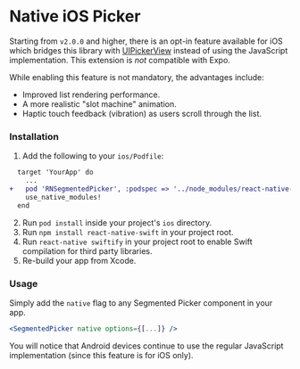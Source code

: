 # Native iOS Picker

Starting from `v2.0.0` and higher, there is an opt-in feature available for iOS which bridges this library with [UIPickerView](https://developer.apple.com/documentation/uikit/uipickerview) instead of using the JavaScript implementation. This extension is _not_ compatible with Expo.

While enabling this feature is not mandatory, the advantages include:

- Improved list rendering performance.
- A more realistic "slot machine" animation.
- Haptic touch feedback (vibration) as users scroll through the list.

### Installation

1. Add the following to your `ios/Podfile`:

```diff
  target 'YourApp' do
    ...
+   pod 'RNSegmentedPicker', :podspec => '../node_modules/react-native-segmented-picker/RNSegmentedPicker.podspec'
    use_native_modules!
  end
```

2. Run `pod install` inside your project's `ios` directory.
3. Run `npm install react-native-swift` in your project root.
4. Run `react-native swiftify` in your project root to enable Swift compilation for third party libraries.
5. Re-build your app from Xcode.

### Usage

Simply add the `native` flag to any Segmented Picker component in your app.

```jsx
<SegmentedPicker native options={[...]} />
```

You will notice that Android devices continue to use the regular JavaScript implementation (since this feature is for iOS only).
